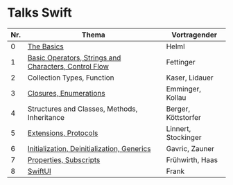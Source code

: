 ﻿# Talks Swift

Nr.| Thema                                                                                                | Vortragender
---|------------------------------------------------------------------------------------------------------|-----------------------------
 0 | [The Basics](./0/The_Basics.key)                                                                     | Helml
 1 | [Basic Operators, Strings and Characters, Control Flow](./1/fettinger_basic_operators.key)           | Fettinger
 2 | Collection Types, Function                                                                           | Kaser, Lidauer
 3 | [Closures, Enumerations](./3/Closures_Enums.key)                                                     | Emminger, Kollau
 4 | Structures and Classes, Methods, Inheritance                                                         | Berger, Köttstorfer
 5 | [Extensions, Protocols](./5/Linnert_Stockinger_Extensions_Protocols.key)                             | Linnert, Stockinger
 6 | [Initialization, Deinitialization, Generics](./6/Generics-Initializers.key)                          | Gavric, Zauner
 7 | [Properties, Subscripts](./7/properties_subscripts.key)                                              | Frühwirth, Haas
 8 | [SwiftUI](./8/SwiftUI.key)                                                                           | Frank
